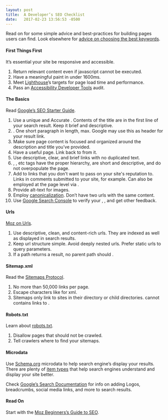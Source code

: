 ```yaml
---
layout: post
title:  A Developer’s SEO Checklist
date:   2017-02-23 13:56:53 -0500
---
```


Read on for some simple advice and best-practices for building pages users can
find. Look elsewhere for [advice on choosing the best
keywords](https://moz.com/beginners-guide-to-seo/keyword-research).

#### First Things First

It’s essential your site be responsive and accessible.

1.  Return relevant content even if javascript cannot be executed.
1.  Have a meaningful paint in under 1600ms.
1.  Meet
[Lighthouse](https://chrome.google.com/webstore/detail/lighthouse/blipmdconlkpinefehnmjammfjpmpbjk?hl=en)’s
targets for page load time and performance.
1.  Pass an [Accessibility Developer
Tools](https://chrome.google.com/webstore/detail/accessibility-developer-t/fpkknkljclfencbdbgkenhalefipecmb?hl=en)
audit.

#### The Basics

Read [Google’s SEO Starter
Guide](https://static.googleusercontent.com/media/www.google.com/en//webmasters/docs/search-engine-optimization-starter-guide.pdf).

1.  Use a unique and Accurate . Contents of the title are in the first line of your
search result. Keep it brief and descriptive.
1.  . One short paragraph in length, max. Google may use this as header for your
result link.
1.  Make sure page content is focused and organized around the description and title
you’ve provided.
1.  Have a useful  page. Link back to  from it.
1.  Use descriptive, clear, and brief  links with no duplicated text.
1.  , , etc tags have the proper hierarchy, are short and descriptive, and do not
overpopulate the page.
1.  Add  to links that you don't want to pass on your site's reputation to. Links in
comments submitted to your site, for example. Can also be employed at the page
level via .
1.  Provide alt-text for images.
1.  Employ [canonicalization](https://moz.com/learn/seo/canonicalization). Don’t
have two urls with the same content.
1.  Use [Google Search Console](https://www.google.com/webmasters/tools/home?hl=en)
to verify your , , and get other feedback.

#### Urls

[Moz on Urls](https://moz.com/learn/seo/url).

1.  Use descriptive, clean, and content-rich urls. They are indexed as well as
displayed in search results.
1.  Keep url structure simple. Avoid deeply nested urls. Prefer static urls to query
parameters.
1.  If a path returns a result, no parent path should .

#### Sitemap.xml

Read the [Sitemaps Protocol](https://www.sitemaps.org/protocol.html).

1.  No more than 50,000 links per page.
1.  Escape characters like  for xml.
1.  Sitemaps only link to sites in their directory or child directories.  cannot
contains links to .

#### Robots.txt

Learn about [robots.txt](http://www.robotstxt.org/).

1.  Disallow pages that should not be crawled.
1.  Tell crawlers where to find your sitemaps.

#### Microdata

Use [Schema.org](https://schema.org/docs/gs.html) microdata to help search
engine’s display your results. There are plenty of [item
types](http://schema.org/docs/full.html) that help search engines understand and
display your site better.

Check [Google’s Search
Documentation](https://developers.google.com/search/docs/) for info on adding
Logos, breadcrumbs, social media links, and more to search results.

#### Read On

Start with the [Moz Beginners’s Guide to
SEO](https://moz.com/beginners-guide-to-seo).
